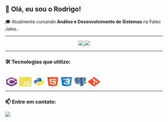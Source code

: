 ## 👋 Olá, eu sou o Rodrigo!

🎓 Atualmente cursando **Análise e Desenvolvimento de Sistemas** na Fatec Jales.  

---

<div align="center">
  <a href="https://github.com/rodrigo-lombezzi">
    <img height="165em" src="https://github-readme-stats.vercel.app/api?username=rodrigo-lombezzi&show_icons=true&theme=dark&include_all_commits=true&count_private=true&border_color=c84d50"/>
    <img height="165em" src="https://github-readme-stats.vercel.app/api/top-langs/?username=rodrigo-lombezzi&layout=compact&theme=dark&border_color=c84d50"/>
  </a>
</div>


---

### 🛠️ Tecnologias que utilizo:

<div style="display: inline_block"><br>
  <img align="center" alt="C# logo" height="30" width="40" src="https://raw.githubusercontent.com/devicons/devicon/master/icons/csharp/csharp-original.svg">
  <img align="center" alt="JavaScript logo" height="30" width="40" src="https://raw.githubusercontent.com/devicons/devicon/master/icons/javascript/javascript-plain.svg">
  <img align="center" alt="Python logo" height="30" width="40" src="https://raw.githubusercontent.com/devicons/devicon/master/icons/python/python-original.svg">
  <img align="center" alt="HTML logo" height="30" width="40" src="https://raw.githubusercontent.com/devicons/devicon/master/icons/html5/html5-original.svg">
  <img align="center" alt="CSS logo" height="30" width="40" src="https://raw.githubusercontent.com/devicons/devicon/master/icons/css3/css3-original.svg">
  <img align="center" alt="PostgreSQL logo" height="30" width="40" src="https://raw.githubusercontent.com/devicons/devicon/master/icons/postgresql/postgresql-original.svg">
  <img align="center" alt="Git logo" height="30" width="40" src="https://raw.githubusercontent.com/devicons/devicon/master/icons/git/git-original.svg">
</div>

---

### 📫 Entre em contato:

<div>
  <a href="https://www.linkedin.com/in/rodrigo-lombezzi/" target="_blank">
    <img src="https://img.shields.io/badge/-LinkedIn-%230077B5?style=for-the-badge&logo=linkedin&logoColor=white" target="_blank">
  </a>
</div>
